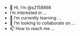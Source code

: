 - 👋 Hi, I’m @s2158866
-  I’m interested in ...
- 🌱 I’m currently learning ...
- 💞️ I’m looking to collaborate on ...
- 📫 How to reach me ...

<!---
s2158866/s2158866 is a ✨ special ✨ repository because its `README.md` (this file) appears on your GitHub profile.
You can click the Preview link to take a look at your changes.
--->
